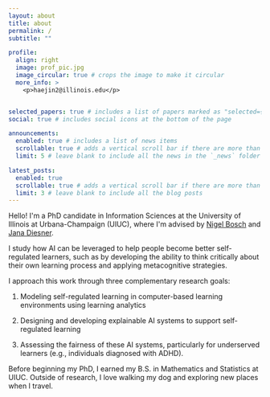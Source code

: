 ```yaml
---
layout: about
title: about
permalink: /
subtitle: ""

profile:
  align: right
  image: prof_pic.jpg
  image_circular: true # crops the image to make it circular
  more_info: >
    <p>haejin2@illinois.edu</p>


selected_papers: true # includes a list of papers marked as "selected={true}"
social: true # includes social icons at the bottom of the page

announcements:
  enabled: true # includes a list of news items
  scrollable: true # adds a vertical scroll bar if there are more than 3 news items
  limit: 5 # leave blank to include all the news in the `_news` folder

latest_posts:
  enabled: true
  scrollable: true # adds a vertical scroll bar if there are more than 3 new posts items
  limit: 3 # leave blank to include all the blog posts
---
```


Hello! I'm a PhD candidate in Information Sciences at the University of Illinois at Urbana-Champaign (UIUC), where I'm advised by 
[Nigel Bosch](https://pnigel.com/) and [Jana Diesner](https://www.gov.sot.tum.de/hcc/home/). 

I study how AI can be leveraged to help people become better self-regulated learners, such as by developing the ability to think critically about their own learning process and applying metacognitive strategies.


I approach this work through three complementary research goals: 
           
1. Modeling self-regulated learning in computer-based learning environments using learning analytics
              
2. Designing and developing explainable AI systems to support self-regulated learning

3. Assessing the fairness of these AI systems, particularly for underserved learners (e.g., individuals diagnosed with ADHD). 

Before beginning my PhD, I earned my B.S. in Mathematics and Statistics at UIUC. Outside of research, I love walking my dog and exploring new places when I travel. 


